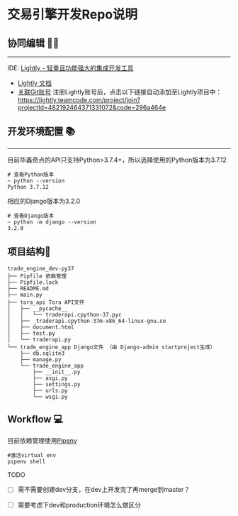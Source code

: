 # 交易引擎开发Repo说明

## 协同编辑 👨‍💻
---
IDE: [Lightly - 轻量且功能强大的集成开发工具](https://lightly.teamcode.com) 
- [Lightly 文档](https://lightly.teamcode.com/docs/introduction)
- [关联Git账号](https://lightly.teamcode.com/docs/version-control/git-relate)
注册Lightly账号后，点击以下链接自动添加至Lightly项目中：
https://lightly.teamcode.com/project/join?projectId=482192464371331072&code=296a464e


## 开发环境配置 📚
---
目前华鑫奇点的API只支持Python>3.7.4+，所以选择使用的Python版本为3.7.12
```
# 查看Python版本
~ python --version 
Python 3.7.12
``` 
相应的Django版本为3.2.0
```
# 查看Django版本
~ python -m django --version 
3.2.0
```

## 项目结构🌳
```.
trade_engine_dev-py37
├── Pipfile 依赖管理
├── Pipfile.lock
├── README.md
├── main.py
├── tora_api Tora API文件
│   ├── __pycache__
│   │   └── traderapi.cpython-37.pyc
│   ├── _traderapi.cpython-37m-x86_64-linux-gnu.so
│   ├── document.html
│   ├── test.py
│   └── traderapi.py
└── trade_engine_app Django文件 （由 Django-admin startproject生成）
    ├── db.sqlite3
    ├── manage.py
    └── trade_engine_app
        ├── __init__.py
        ├── asgi.py
        ├── settings.py
        ├── urls.py
        └── wsgi.py
```



## Workflow 💻



目前依赖管理使用[Pipenv](https://pipenv.pypa.io/en/latest)
```
#激活virtual env
pipenv shell
```




TODO
 
- [ ] 需不需要创建dev分支，在dev上开发完了再merge到master？
- [ ] 需要考虑下dev和production环境怎么做区分



